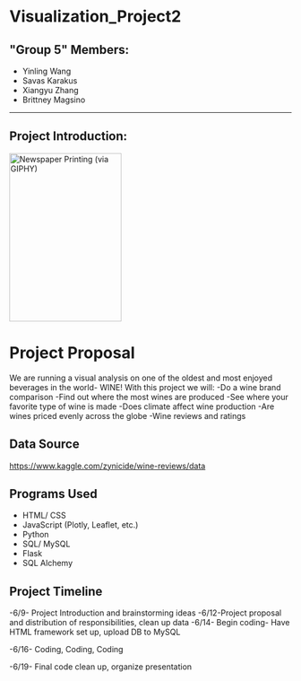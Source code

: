 # Visualization_Project2

## "Group 5" Members:
- Yinling Wang
- Savas Karakus
- Xiangyu Zhang
- Brittney Magsino

- - -

## Project Introduction: 
<img alt='Newspaper Printing (via GIPHY)' src="http://www.standardmarket.com/wp-content/uploads/2015/08/wine-bottles.jpg" style="width:200px; height: 300px"/>

# Project Proposal
We are running a visual analysis on one of the oldest and most enjoyed beverages in the world- WINE! With this project we will:
	-Do a wine brand comparison
	-Find out where the most wines are produced
	-See where your favorite type of wine is made
	-Does climate affect wine production
	-Are wines priced evenly across the globe
	-Wine reviews and ratings
	
## Data Source
https://www.kaggle.com/zynicide/wine-reviews/data

## Programs Used
- HTML/ CSS
- JavaScript (Plotly, Leaflet, etc.)
- Python
- SQL/ MySQL
- Flask
- SQL Alchemy 


## Project Timeline
-6/9- Project Introduction and brainstorming ideas
-6/12-Project proposal and distribution of responsibilities, clean up data
-6/14- Begin coding- Have HTML framework set up, upload DB to MySQL

-6/16- Coding, Coding, Coding

-6/19- Final code clean up, organize presentation